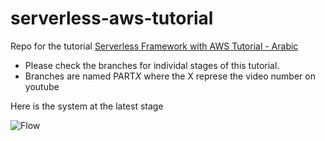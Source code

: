 # serverless-aws-tutorial

Repo for the tutorial [Serverless Framework with AWS Tutorial - Arabic ](https://youtube.com/c/khalidelshafie)

- Please check the branches for individal stages of this tutorial.
- Branches are named PART*X* where the X represe the video number on youtube

Here is the system at the latest stage

![Flow](https://raw.githubusercontent.com/abolkog/serverless-aws-tutorial/master/imgs/sls-tut-part5.png)
